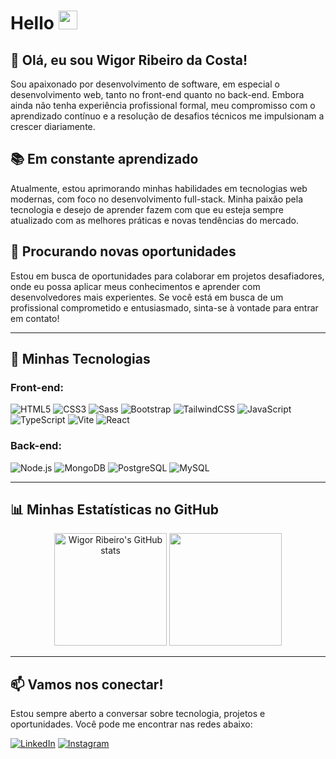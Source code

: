 # Hello <img src="https://media.giphy.com/media/hvRJCLFzcasrR4ia7z/giphy.gif" width="30">

## 👋 Olá, eu sou Wigor Ribeiro da Costa!

Sou apaixonado por desenvolvimento de software, em especial o desenvolvimento web, tanto no front-end quanto no back-end. Embora ainda não tenha experiência profissional formal, meu compromisso com o aprendizado contínuo e a resolução de desafios técnicos me impulsionam a crescer diariamente.

## 📚 Em constante aprendizado

Atualmente, estou aprimorando minhas habilidades em tecnologias web modernas, com foco no desenvolvimento full-stack. Minha paixão pela tecnologia e desejo de aprender fazem com que eu esteja sempre atualizado com as melhores práticas e novas tendências do mercado.

## 💼 Procurando novas oportunidades

Estou em busca de oportunidades para colaborar em projetos desafiadores, onde eu possa aplicar meus conhecimentos e aprender com desenvolvedores mais experientes. Se você está em busca de um profissional comprometido e entusiasmado, sinta-se à vontade para entrar em contato!

---

## 🚀 Minhas Tecnologias

### Front-end:
![HTML5](https://img.shields.io/badge/-HTML5-232323?style=flat&labelColor=E34F26&logo=html5&logoColor=ffffff)
![CSS3](https://img.shields.io/badge/-CSS3-232323?style=flat&labelColor=1572B6&logo=css3&logoColor=ffffff)
![Sass](https://img.shields.io/badge/-Sass-232323?style=flat&labelColor=CC6699&logo=sass&logoColor=ffffff)
![Bootstrap](https://img.shields.io/badge/-Bootstrap-232323?style=flat&labelColor=7952B3&logo=bootstrap&logoColor=ffffff)
![TailwindCSS](https://img.shields.io/badge/-TailwindCSS-232323?style=flat&labelColor=06B6D4&logo=tailwindcss&logoColor=ffffff)
![JavaScript](https://img.shields.io/badge/-JavaScript-232323?style=flat&labelColor=000000&logo=javascript&logoColor=F7DF1E)
![TypeScript](https://img.shields.io/badge/-TypeScript-232323?style=flat&labelColor=000000&logo=typescript&logoColor=3178C6)
![Vite](https://img.shields.io/badge/-Vite-232323?style=flat&labelColor=646CFF&logo=vite&logoColor=ffe330)
![React](https://img.shields.io/badge/-React-232323?style=flat&labelColor=61DAFB&logo=react&logoColor=000000)

### Back-end:
![Node.js](https://img.shields.io/badge/-Node.js-232323?style=flat&labelColor=000000&logo=nodedotjs&logoColor=339933)
![MongoDB](https://img.shields.io/badge/-MongoDB-232323?style=flat&labelColor=47A248&logo=mongodb&logoColor=ffffff)
![PostgreSQL](https://img.shields.io/badge/-PostgreSQL-232323?style=flat&labelColor=4169E1&logo=postgresql&logoColor=ffffff)
![MySQL](https://img.shields.io/badge/-MySQL-232323?style=flat&labelColor=4479A1&logo=mysql&logoColor=ffffff)

---

## 📊 Minhas Estatísticas no GitHub

<div align="center">
  <img height="180em" src="https://github-readme-stats.vercel.app/api?username=WigorCosta21&show_icons=true&theme=dracula" alt="Wigor Ribeiro's GitHub stats"/>
  <img height="180em" src="https://github-readme-stats.vercel.app/api/top-langs/?username=WigorCosta21&layout=compact&langs_count=7&theme=dracula"/>
</div>

---

## 📫 Vamos nos conectar!

Estou sempre aberto a conversar sobre tecnologia, projetos e oportunidades. Você pode me encontrar nas redes abaixo:

[![LinkedIn](https://img.shields.io/badge/LinkedIn-0077B5?style=for-the-badge&logo=linkedin&logoColor=white)](https://www.linkedin.com/in/wigor-ribeiro-a96113241/)
[![Instagram](https://img.shields.io/badge/Instagram-E4405F?style=for-the-badge&logo=instagram&logoColor=white)](https://www.instagram.com/wigor21/)
